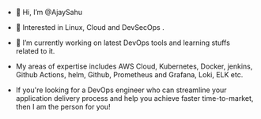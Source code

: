 - 👋 Hi, I’m @AjaySahu
- 👀 Interested in Linux, Cloud and DevSecOps . 
- 🌱 I’m currently working on latest DevOps tools and learning stuffs related to it.
- My areas of expertise includes AWS Cloud, Kubernetes, Docker, jenkins, Github Actions, helm, Github, Prometheus and Grafana, Loki, ELK etc.

- If you're looking for a DevOps engineer who can streamline your application delivery process and help you achieve faster time-to-market, then I am the person for you!

<!---
ajaydeosahu/ajaydeosahu is a ✨ special ✨ repository because its `README.md` (this file) appears on your GitHub profile.
You can click the Preview link to take a look at your changes.
--->
